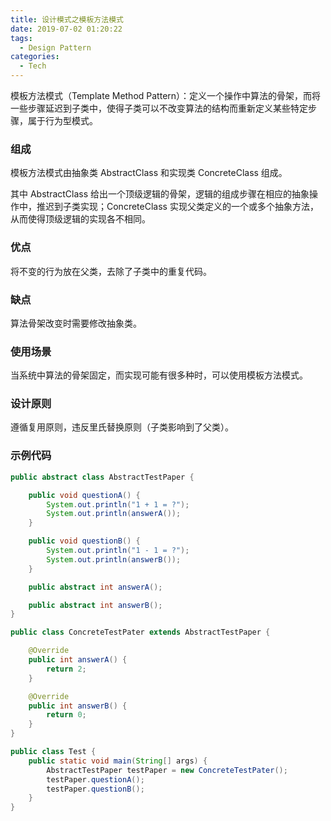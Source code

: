 ```yaml
---
title: 设计模式之模板方法模式
date: 2019-07-02 01:20:22
tags:
  - Design Pattern
categories:
  - Tech
---
```


模板方法模式（Template Method Pattern）：定义一个操作中算法的骨架，而将一些步骤延迟到子类中，使得子类可以不改变算法的结构而重新定义某些特定步骤，属于行为型模式。



<!-- more -->




### 组成

模板方法模式由抽象类 AbstractClass 和实现类 ConcreteClass 组成。

其中 AbstractClass 给出一个顶级逻辑的骨架，逻辑的组成步骤在相应的抽象操作中，推迟到子类实现；ConcreteClass 实现父类定义的一个或多个抽象方法，从而使得顶级逻辑的实现各不相同。



### 优点

将不变的行为放在父类，去除了子类中的重复代码。



### 缺点

算法骨架改变时需要修改抽象类。



### 使用场景

当系统中算法的骨架固定，而实现可能有很多种时，可以使用模板方法模式。



### 设计原则

遵循复用原则，违反里氏替换原则（子类影响到了父类）。



### 示例代码

```java
public abstract class AbstractTestPaper {

    public void questionA() {
        System.out.println("1 + 1 = ?");
        System.out.println(answerA());
    }

    public void questionB() {
        System.out.println("1 - 1 = ?");
        System.out.println(answerB());
    }

    public abstract int answerA();

    public abstract int answerB();
}

public class ConcreteTestPater extends AbstractTestPaper {

    @Override
    public int answerA() {
        return 2;
    }

    @Override
    public int answerB() {
        return 0;
    }
}

public class Test {
    public static void main(String[] args) {
        AbstractTestPaper testPaper = new ConcreteTestPater();
        testPaper.questionA();
        testPaper.questionB();
    }
}
```

